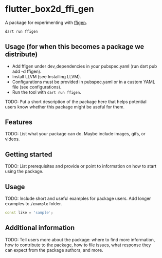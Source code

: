# flutter_box2d_ffi_gen

A package for experimenting with [ffigen].

```sh
dart run ffigen
```

## Usage (for when this becomes a package we distribute)

- Add ffigen under dev_dependencies in your pubspec.yaml (run dart pub add -d ffigen).
- Install LLVM (see Installing LLVM).
- Configurations must be provided in pubspec.yaml or in a custom YAML file (see configurations).
- Run the tool with `dart run ffigen`.



<!-- 
This README describes the package. If you publish this package to pub.dev,
this README's contents appear on the landing page for your package.

For information about how to write a good package README, see the guide for
[writing package pages](https://dart.dev/guides/libraries/writing-package-pages). 

For general information about developing packages, see the Dart guide for
[creating packages](https://dart.dev/guides/libraries/create-library-packages)
and the Flutter guide for
[developing packages and plugins](https://flutter.dev/developing-packages). 
-->

TODO: Put a short description of the package here that helps potential users
know whether this package might be useful for them.

## Features

TODO: List what your package can do. Maybe include images, gifs, or videos.

## Getting started

TODO: List prerequisites and provide or point to information on how to
start using the package.

## Usage

TODO: Include short and useful examples for package users. Add longer examples
to `/example` folder. 

```dart
const like = 'sample';
```

## Additional information

TODO: Tell users more about the package: where to find more information, how to 
contribute to the package, how to file issues, what response they can expect 
from the package authors, and more.

[ffigen]: https://pub.dev/packages/ffigen
